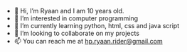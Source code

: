 - 👋 Hi, I’m Ryaan and I am 10 years old.
- 👀 I’m interested in computer programming
- 🌱 I’m currently learning python, html, css and java script
- 💞️ I’m looking to collaborate on my projects
- 📫 You can reach me at hp.ryaan.rider@gmail.com

<!---
ryaan-os/ryaan-os is a ✨ special ✨ repository because its `README.md` (this file) appears on your GitHub profile.
You can click the Preview link to take a look at your changes.
--->
